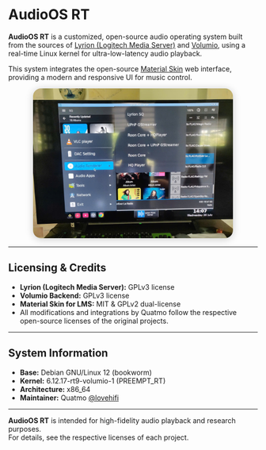 # AudioOS RT

**AudioOS RT** is a customized, open-source audio operating system built from the sources of [Lyrion (Logitech Media Server)](https://github.com/LMS-Community/slimserver) and [Volumio](https://github.com/volumio/volumio3-backend), using a real-time Linux kernel for ultra-low-latency audio playback.

This system integrates the open-source [Material Skin](https://github.com/CDrummond/lms-material/) web interface, providing a modern and responsive UI for music control.

<p align="center">
  <img src="https://raw.githubusercontent.com/lovehifi/AudioOS-RT/refs/heads/main/ontv.jpg" alt="AudioOS RT UI Screenshot" style="max-width:80%; border-radius: 1rem; box-shadow: 0 2px 16px rgba(0,0,0,0.2);">
</p>

---

## Licensing & Credits

- **Lyrion (Logitech Media Server):** GPLv3 license  
- **Volumio Backend:** GPLv3 license  
- **Material Skin for LMS:** MIT & GPLv2 dual-license  
- All modifications and integrations by Quatmo follow the respective open-source licenses of the original projects.

---

## System Information

- **Base:** Debian GNU/Linux 12 (bookworm)
- **Kernel:** 6.12.17-rt9-volumio-1 (PREEMPT_RT)
- **Architecture:** x86_64
- **Maintainer:** Quatmo [@lovehifi](https://github.com/lovehifi)

---

**AudioOS RT** is intended for high-fidelity audio playback and research purposes.  
For details, see the respective licenses of each project.
